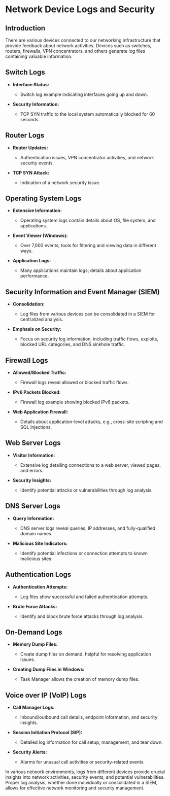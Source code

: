 # Network Device Logs and Security

## Introduction

There are various devices connected to our networking infrastructure that provide feedback about network activities. Devices such as switches, routers, firewalls, VPN concentrators, and others generate log files containing valuable information.

## Switch Logs

- **Interface Status:**
	- Switch log example indicating interfaces going up and down.

- **Security Information:**
	- TCP SYN traffic to the local system automatically blocked for 60 seconds.

## Router Logs

- **Router Updates:**
	- Authentication issues, VPN concentrator activities, and network security events.

- **TCP SYN Attack:**
	- Indication of a network security issue.

## Operating System Logs

- **Extensive Information:**
	- Operating system logs contain details about OS, file system, and applications.

- **Event Viewer (Windows):**
	- Over 7,000 events; tools for filtering and viewing data in different ways.

- **Application Logs:**
	- Many applications maintain logs; details about application performance.

## Security Information and Event Manager (SIEM)

- **Consolidation:**
	- Log files from various devices can be consolidated in a SIEM for centralized analysis.

- **Emphasis on Security:**
	- Focus on security log information, including traffic flows, exploits, blocked URL categories, and DNS sinkhole traffic.

## Firewall Logs

- **Allowed/Blocked Traffic:**
	- Firewall logs reveal allowed or blocked traffic flows.

- **IPv6 Packets Blocked:**
	- Firewall log example showing blocked IPv6 packets.

- **Web Application Firewall:**
	- Details about application-level attacks, e.g., cross-site scripting and SQL injections.

## Web Server Logs

- **Visitor Information:**
	- Extensive log detailing connections to a web server, viewed pages, and errors.

- **Security Insights:**
	- Identify potential attacks or vulnerabilities through log analysis.

## DNS Server Logs

- **Query Information:**
	- DNS server logs reveal queries, IP addresses, and fully-qualified domain names.

- **Malicious Site Indicators:**
	- Identify potential infections or connection attempts to known malicious sites.

## Authentication Logs

- **Authentication Attempts:**
	- Log files show successful and failed authentication attempts.

- **Brute Force Attacks:**
	- Identify and block brute force attacks through log analysis.

## On-Demand Logs

- **Memory Dump Files:**
	- Create dump files on demand, helpful for resolving application issues.

- **Creating Dump Files in Windows:**
	- Task Manager allows the creation of memory dump files.

## Voice over IP (VoIP) Logs

- **Call Manager Logs:**
	- Inbound/outbound call details, endpoint information, and security insights.

- **Session Initiation Protocol (SIP):**
	- Detailed log information for call setup, management, and tear down.

- **Security Alerts:**
	- Alarms for unusual call activities or security-related events.

In various network environments, logs from different devices provide crucial insights into network activities, security events, and potential vulnerabilities. Proper log analysis, whether done individually or consolidated in a SIEM, allows for effective network monitoring and security management.
